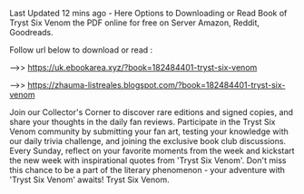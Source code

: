 Last Updated 12 mins ago - Here Options to Downloading or Read Book of Tryst Six Venom the PDF online for free on Server Amazon, Reddit, Goodreads.
 
Follow url below to download or read :
 
-->> https://uk.ebookarea.xyz/?book=182484401-tryst-six-venom
 
-->> https://zhauma-listreales.blogspot.com/?book=182484401-tryst-six-venom
 
Join our Collector's Corner to discover rare editions and signed copies, and share your thoughts in the daily fan reviews.
Participate in the Tryst Six Venom community by submitting your fan art, testing your knowledge with our daily trivia challenge, and joining the exclusive book club discussions.
Every Sunday, reflect on your favorite moments from the week and kickstart the new week with inspirational quotes from 'Tryst Six Venom'. Don't miss this chance to be a part of the literary phenomenon - your adventure with 'Tryst Six Venom' awaits! Tryst Six Venom.
